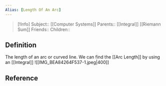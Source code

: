 ```yaml
---
Alias: [Length Of An Arc]
---
```

> [!Info]
> Subject:: [[Computer Systems]]
> Parents:: [[Integral]] [[Riemann Sum]]
> Friends:: 
> Children:: 

## Definition
The length of an arc or curved line. We can find the [[Arc Length]] by using an [[Integral]]
![[IMG_BEA84264F537-1.jpeg|400]]


## Reference
